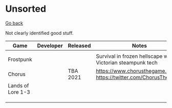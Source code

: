 # Unsorted

[Go back](./)

Not clearly identified good stuff.

| Game              | Developer | Released | Notes                                                        |
| ----------------- | --------- | -------- | ------------------------------------------------------------ |
|                   |           |          |                                                              |
| Frostpunk         |           |          | Survival in frozen hellscape with Victorian steampunk tech   |
| Chorus            |           | TBA 2021 | https://www.chorusthegame.com/<br />https://twitter.com/ChorusTheGame |
| Lands of Lore 1-3 |           |          |                                                              |
|                   |           |          |                                                              |
|                   |           |          |                                                              |
|                   |           |          |                                                              |

